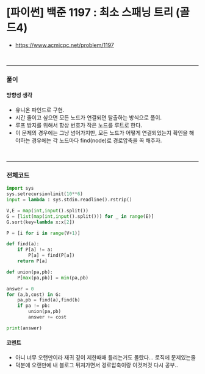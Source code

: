 # **\[파이썬\] 백준 1197 : 최소 스패닝 트리 (골드4)**
* https://www.acmicpc.net/problem/1197
<br>


---

### **풀이**

#### **방향성 생각**
* 유니온 파인드로 구현.
* 시간 줄이고 싶으면 모든 노드가 연결되면 탈출하는 방식으로 풀이.
* 루프 방지를 위해서 항상 번호가 작은 노드를 루트로 한다.
* 이 문제의 경우에는 그냥 넘어가지만, 모든 노드가 어떻게 연결되었는지 확인을 해야하는 경우에는 각 노드마다 find(node)로 경로압축을 꼭 해주자.

<br>

---

### **전체코드**
```python
import sys
sys.setrecursionlimit(10**6) 
input = lambda : sys.stdin.readline().rstrip()

V,E = map(int,input().split())
G = [list(map(int,input().split())) for _ in range(E)]
G.sort(key=lambda x:x[2])

P = [i for i in range(V+1)]

def find(a):
    if P[a] != a:
        P[a] = find(P[a])
    return P[a]

def union(pa,pb):
    P[max(pa,pb)] = min(pa,pb)

answer = 0
for (a,b,cost) in G:
    pa,pb = find(a),find(b)
    if pa != pb:
        union(pa,pb)
        answer += cost

print(answer)
```

#### **코멘트**

* 아니 너무 오랜만이라 재귀 깊이 제한때매 틀리는거도 몰랐다... 로직에 문제있는줄
* 덕분에 오랜만에 내 블로그 뒤져가면서 경로압축이랑 이것저것 다시 공부..